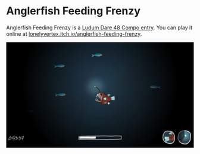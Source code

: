 # Anglerfish Feeding Frenzy

Anglerfish Feeding Frenzy is a [Ludum Dare 48 Compo entry](https://ldjam.com/events/ludum-dare/48/$249105). You can play it online at [lonelyvertex.itch.io/anglerfish-feeding-frenzy](https://lonelyvertex.itch.io/anglerfish-feeding-frenzy).

![](Docs/screenshot.png)